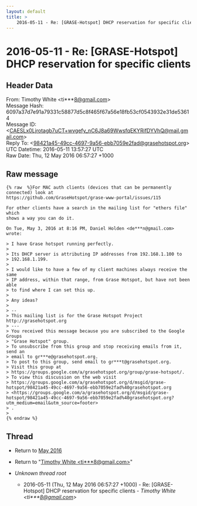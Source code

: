 ```yaml
---
layout: default
title: >
    2016-05-11 - Re: [GRASE-Hotspot] DHCP reservation for specific clients
---
```


# 2016-05-11 - Re: [GRASE-Hotspot] DHCP reservation for specific clients

## Header Data

From: Timothy White \<ti***8@gmail.com\><br>
Message Hash: 6097a37d7e91a79331c58877d5c8f465f67a56e18fb53cf0543932e31de53614<br>
Message ID: \<CAESLx0Ljrotagb7uCT+wvgefy_nC6J8a69WwsfqEKYRifDYVhQ@mail.gmail.com\><br>
Reply To: \<98421a45-49cc-4697-9a56-ebb7059e2fad@grasehotspot.org\><br>
UTC Datetime: 2016-05-11 13:57:27 UTC<br>
Raw Date: Thu, 12 May 2016 06:57:27 +1000<br>

## Raw message

```
{% raw  %}For MAC auth clients (devices that can be permanently connected) look at
https://github.com/GraseHotspot/grase-www-portal/issues/115

For other clients have a search in the mailing list for "ethers file" which
shows a way you can do it.

On Tue, May 3, 2016 at 8:16 PM, Daniel Holden <de***n@gmail.com> wrote:

> I have Grase hotspot running perfectly.
>
> Its DHCP server is attributing IP addresses from 192.168.1.100 to
> 192.168.1.199.
>
> I would like to have a few of my client machines always receive the same
> IP address, within that range, from Grase Hotspot, but have not been able
> to find where I can set this up.
>
> Any ideas?
>
> --
> This mailing list is for the Grase Hotspot Project http://grasehotspot.org
> ---
> You received this message because you are subscribed to the Google Groups
> "Grase Hotspot" group.
> To unsubscribe from this group and stop receiving emails from it, send an
> email to gr***e@grasehotspot.org.
> To post to this group, send email to gr***t@grasehotspot.org.
> Visit this group at
> https://groups.google.com/a/grasehotspot.org/group/grase-hotspot/.
> To view this discussion on the web visit
> https://groups.google.com/a/grasehotspot.org/d/msgid/grase-hotspot/98421a45-49cc-4697-9a56-ebb7059e2fad%40grasehotspot.org
> <https://groups.google.com/a/grasehotspot.org/d/msgid/grase-hotspot/98421a45-49cc-4697-9a56-ebb7059e2fad%40grasehotspot.org?utm_medium=email&utm_source=footer>
> .
>
{% endraw %}
```

## Thread

+ Return to [May 2016](/archive/2016/05)

+ Return to "[Timothy White <ti***8<span>@</span>gmail.com>](/authors/ti___8_at_gmail_com)"

+ _Unknown thread root_
  + 2016-05-11 (Thu, 12 May 2016 06:57:27 +1000) - Re: [GRASE-Hotspot] DHCP reservation for specific clients - _Timothy White \<ti***8@gmail.com\>_

